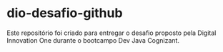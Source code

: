 # dio-desafio-github
Este repositório foi criado para entregar o desafio proposto pela Digital Innovation One durante o bootcampo Dev Java Cognizant.
